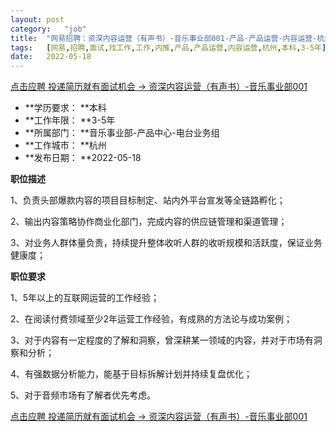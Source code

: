 ```yaml
---
layout:	post
category:	"job"
title:	"网易招聘：资深内容运营（有声书）-音乐事业部001-产品-产品运营-内容运营-杭州本科3-5年"
tags:	[网易,招聘,面试,找工作,工作,内推,产品,产品运营,内容运营,杭州,本科,3-5年]
date:	2022-05-18
---
```


[点击应聘 投递简历就有面试机会 ->  资深内容运营（有声书）-音乐事业部001](http://mobile.bole.netease.com/bole/boleDetail?id=39594&employeeId=346f03c3cda5f04c&key=all)



- **学历要求： **本科
- **工作年限： **3-5年
- **所属部门： **音乐事业部-产品中心-电台业务组
- **工作城市： **杭州
- **发布日期： **2022-05-18



**职位描述**

1、负责头部爆款内容的项目目标制定、站内外平台宣发等全链路孵化；

2、输出内容策略协作商业化部门，完成内容的供应链管理和渠道管理；

3、对业务人群体量负责，持续提升整体收听人群的收听规模和活跃度，保证业务健康度；



**职位要求**

1、5年以上的互联网运营的工作经验；

2、在阅读付费领域至少2年运营工作经验，有成熟的方法论与成功案例；

3、对于内容有一定程度的了解和洞察，曾深耕某一领域的内容，并对于市场有洞察和分析；

4、有强数据分析能力，能基于目标拆解计划并持续复盘优化；

5、对于音频市场有了解者优先考虑。



[点击应聘 投递简历就有面试机会 ->  资深内容运营（有声书）-音乐事业部001](http://mobile.bole.netease.com/bole/boleDetail?id=39594&employeeId=346f03c3cda5f04c&key=all)